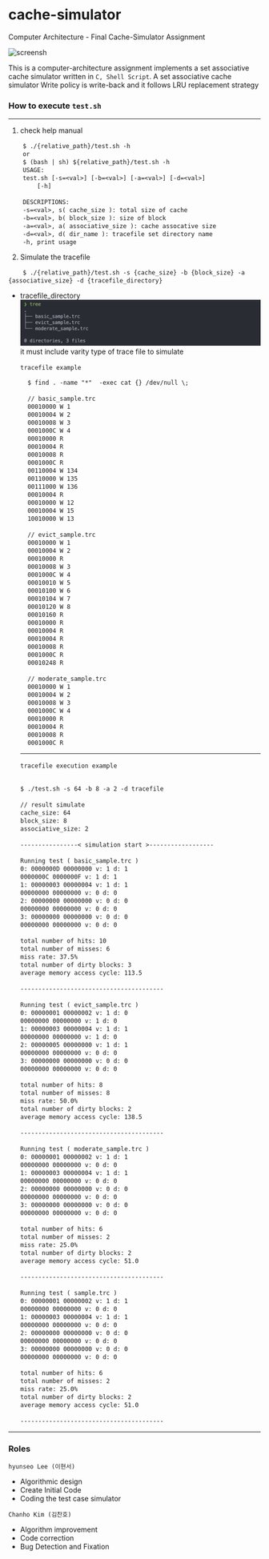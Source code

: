 # cache-simulator

Computer Architecture - Final Cache-Simulator Assignment

![screensh](https://camo.githubusercontent.com/08b40541bb7affad34943fab21e7c1e32fa88c99930c775b7db2dbb9e92d0047/68747470733a2f2f696d672e736869656c64732e696f2f62616467652f4c6963656e63652d4d49542d626c75652e737667)

This is a computer-architecture assignment implements a set associative cache simulator written in <code>C, Shell Script</code>. A set associative cache simulator Write policy is write-back and it follows LRU replacement strategy

### How to execute <code>test.sh</code>

---

1. check help manual

```
    $ ./{relative_path}/test.sh -h
    or
    $ (bash | sh) ${relative_path}/test.sh -h
    USAGE:
    test.sh [-s=<val>] [-b=<val>] [-a=<val>] [-d=<val>]
        [-h]

    DESCRIPTIONS:
    -s=<val>, s( cache_size ): total size of cache
    -b=<val>, b( block_size ): size of block
    -a=<val>, a( associative_size ): cache assocative size
    -d=<val>, d( dir_name ): tracefile set directory name
    -h, print usage
```

2. Simulate the tracefile

```
    $ ./{relative_path}/test.sh -s {cache_size} -b {block_size} -a {associative_size} -d {tracefile_directory}
```

- tracefile_directory
  ![screensh](./img/tracefile_dir.png)
  it must include varity type of trace file to simulate

  <code>tracefile example</code>

  ```
    $ find . -name "*"  -exec cat {} /dev/null \;

    // basic_sample.trc
    00010000 W 1
    00010004 W 2
    00010008 W 3
    0001000C W 4
    00010000 R
    00010004 R
    00010008 R
    0001000C R
    00110004 W 134
    00110000 W 135
    00111000 W 136
    00010004 R
    00010000 W 12
    00010004 W 15
    10010000 W 13

    // evict_sample.trc
    00010000 W 1
    00010004 W 2
    00010000 R
    00010008 W 3
    0001000C W 4
    00010010 W 5
    00010100 W 6
    00010104 W 7
    00010120 W 8
    00010160 R
    00010000 R
    00010004 R
    00010004 R
    00010008 R
    0001000C R
    00010248 R

    // moderate_sample.trc
    00010000 W 1
    00010004 W 2
    00010008 W 3
    0001000C W 4
    00010000 R
    00010004 R
    00010008 R
    0001000C R
  ```

  ***

  <code>tracefile execution example</code>

  ```

  $ ./test.sh -s 64 -b 8 -a 2 -d tracefile

  // result simulate
  cache_size: 64
  block_size: 8
  associative_size: 2

  ----------------< simulation start >------------------

  Running test ( basic_sample.trc )
  0: 0000000D 00000000 v: 1 d: 1
  0000000C 0000000F v: 1 d: 1
  1: 00000003 00000004 v: 1 d: 1
  00000000 00000000 v: 0 d: 0
  2: 00000000 00000000 v: 0 d: 0
  00000000 00000000 v: 0 d: 0
  3: 00000000 00000000 v: 0 d: 0
  00000000 00000000 v: 0 d: 0

  total number of hits: 10
  total number of misses: 6
  miss rate: 37.5%
  total number of dirty blocks: 3
  average memory access cycle: 113.5

  ----------------------------------------

  Running test ( evict_sample.trc )
  0: 00000001 00000002 v: 1 d: 0
  00000000 00000000 v: 1 d: 0
  1: 00000003 00000004 v: 1 d: 1
  00000000 00000000 v: 1 d: 0
  2: 00000005 00000000 v: 1 d: 1
  00000000 00000000 v: 0 d: 0
  3: 00000000 00000000 v: 0 d: 0
  00000000 00000000 v: 0 d: 0

  total number of hits: 8
  total number of misses: 8
  miss rate: 50.0%
  total number of dirty blocks: 2
  average memory access cycle: 138.5

  ----------------------------------------

  Running test ( moderate_sample.trc )
  0: 00000001 00000002 v: 1 d: 1
  00000000 00000000 v: 0 d: 0
  1: 00000003 00000004 v: 1 d: 1
  00000000 00000000 v: 0 d: 0
  2: 00000000 00000000 v: 0 d: 0
  00000000 00000000 v: 0 d: 0
  3: 00000000 00000000 v: 0 d: 0
  00000000 00000000 v: 0 d: 0

  total number of hits: 6
  total number of misses: 2
  miss rate: 25.0%
  total number of dirty blocks: 2
  average memory access cycle: 51.0

  ----------------------------------------

  Running test ( sample.trc )
  0: 00000001 00000002 v: 1 d: 1
  00000000 00000000 v: 0 d: 0
  1: 00000003 00000004 v: 1 d: 1
  00000000 00000000 v: 0 d: 0
  2: 00000000 00000000 v: 0 d: 0
  00000000 00000000 v: 0 d: 0
  3: 00000000 00000000 v: 0 d: 0
  00000000 00000000 v: 0 d: 0

  total number of hits: 6
  total number of misses: 2
  miss rate: 25.0%
  total number of dirty blocks: 2
  average memory access cycle: 51.0

  ----------------------------------------
  ```

---

### Roles

<code>hyunseo Lee (이현서)</code>

- Algorithmic design
- Create Initial Code
- Coding the test case simulator

<code>Chanho Kim (김찬호)</code>

- Algorithm improvement
- Code correction
- Bug Detection and Fixation
